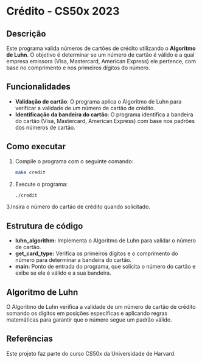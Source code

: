 # Crédito - CS50x 2023

## Descrição

Este programa valida números de cartões de crédito utilizando o **Algoritmo de Luhn**. O objetivo é determinar se um número de cartão é válido e a qual empresa emissora (Visa, Mastercard, American Express) ele pertence, com base no comprimento e nos primeiros dígitos do número.

## Funcionalidades

- **Validação de cartão**: O programa aplica o Algoritmo de Luhn para verificar a validade de um número de cartão de crédito.
- **Identificação da bandeira do cartão**: O programa identifica a bandeira do cartão (Visa, Mastercard, American Express) com base nos padrões dos números de cartão.

## Como executar

1. Compile o programa com o seguinte comando:

   ```bash
   make credit
   ```
2. Execute o programa:

   ```bash
   ./credit
   ```
3.Insira o número do cartão de crédito quando solicitado.

## Estrutura de código
  - **luhn_algorithm:** Implementa o Algoritmo de Luhn para validar o número de cartão.
  - **get_card_type:** Verifica os primeiros dígitos e o comprimento do número para determinar a bandeira do cartão.
  - **main:** Ponto de entrada do programa, que solicita o número do cartão e exibe se ele é válido e a sua bandeira.

## Algoritmo de Luhn
  O Algoritmo de Luhn verifica a validade de um número de cartão de crédito somando os dígitos em posições específicas e aplicando regras matemáticas para garantir que o número segue um padrão válido.

## Referências
Este projeto faz parte do curso CS50x da Universidade de Harvard.

